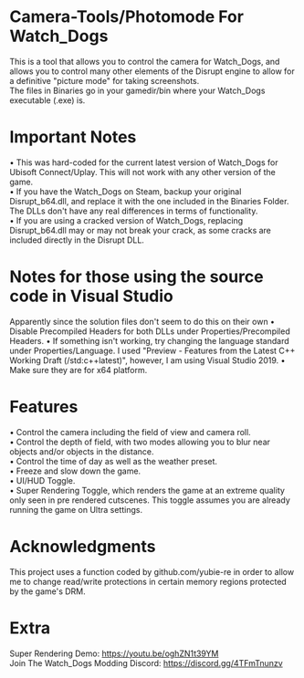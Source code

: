 # Camera-Tools/Photomode For Watch_Dogs
This is a tool that allows you to control the camera for Watch_Dogs, and allows you to control many other elements of the Disrupt engine to allow for a definitive "picture mode" for taking screenshots. <br /> 
The files in Binaries go in your gamedir/bin where your Watch_Dogs executable (.exe) is. 
# Important Notes
• This was hard-coded for the current latest version of Watch_Dogs for Ubisoft Connect/Uplay. This will not work with any other version of the game. <br /> 
• If you have the Watch_Dogs on Steam, backup your original Disrupt_b64.dll, and replace it with the one included in the Binaries Folder. The DLLs don't have any real differences in terms of functionality.  <br /> 
• If you are using a cracked version of Watch_Dogs, replacing Disrupt_b64.dll may or may not break your crack, as some cracks are included directly in the Disrupt DLL.
# Notes for those using the source code in Visual Studio
Apparently since the solution files don't seem to do this on their own
• Disable Precompiled Headers for both DLLs under Properties/Precompiled Headers.
• If something isn't working, try changing the language standard under Properties/Language. I used "Preview - Features from the Latest C++ Working Draft (/std:c++latest)", however, I am using Visual Studio 2019.
• Make sure they are for x64 platform.
# Features
• Control the camera including the field of view and camera roll. <br /> 
• Control the depth of field, with two modes allowing you to blur near objects and/or objects in the distance. <br /> 
• Control the time of day as well as the weather preset. <br /> 
• Freeze and slow down the game. <br /> 
• UI/HUD Toggle.  <br /> 
• Super Rendering Toggle, which renders the game at an extreme quality only seen in pre rendered cutscenes. This toggle assumes you are already running the game on Ultra settings.
# Acknowledgments
This project uses a function coded by github.com/yubie-re in order to allow me to change read/write protections in certain memory regions protected by the game's DRM. 
# Extra
Super Rendering Demo: https://youtu.be/oghZN1t39YM  <br />
Join The Watch_Dogs Modding Discord: https://discord.gg/4TFmTnunzv
